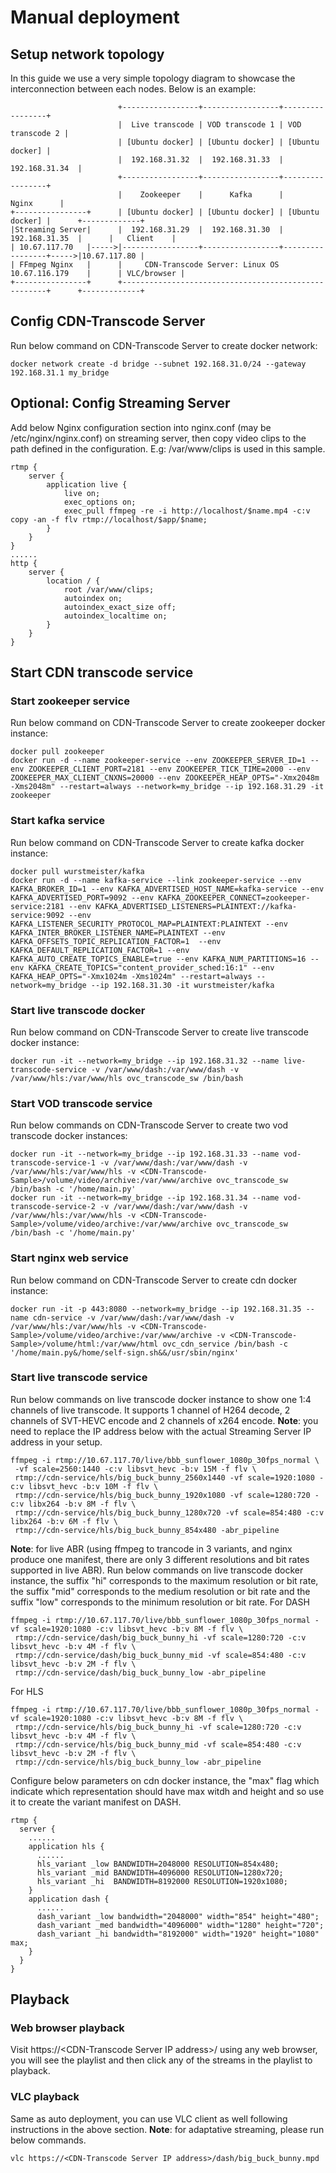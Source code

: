 # Manual deployment
## Setup network topology
In this guide we use a very simple topology diagram to showcase the interconnection between each nodes. Below is an example:
```
                        +-----------------+-----------------+-----------------+
                        |  Live transcode | VOD transcode 1 | VOD transcode 2 |
                        | [Ubuntu docker] | [Ubuntu docker] | [Ubuntu docker] |
                        |  192.168.31.32  |  192.168.31.33  |  192.168.31.34  |
                        +-----------------+-----------------+-----------------+
                        |    Zookeeper    |      Kafka      |      Nginx      |
+----------------+      | [Ubuntu docker] | [Ubuntu docker] | [Ubuntu docker] |      +-------------+
|Streaming Server|      |  192.168.31.29  |  192.168.31.30  |  192.168.31.35  |      |   Client    |
| 10.67.117.70   |----->|-----------------+-----------------+-----------------+----->|10.67.117.80 |
| FFmpeg Nginx   |      |     CDN-Transcode Server: Linux OS 10.67.116.179    |      | VLC/browser |
+----------------+      +-----------------------------------------------------+      +-------------+

```

## Config CDN-Transcode Server
Run below command on CDN-Transcode Server to create docker network:
```
docker network create -d bridge --subnet 192.168.31.0/24 --gateway 192.168.31.1 my_bridge
```

## Optional: Config Streaming Server
Add below Nginx configuration section into nginx.conf (may be /etc/nginx/nginx.conf) on streaming server, then copy video clips to the path defined in the configuration. E.g: /var/www/clips is used in this sample.
```
rtmp {
    server {
        application live {
            live on;
            exec_options on;
            exec_pull ffmpeg -re -i http://localhost/$name.mp4 -c:v copy -an -f flv rtmp://localhost/$app/$name;
        }
    }
}
......
http {
    server {
        location / {
            root /var/www/clips;
            autoindex on;
            autoindex_exact_size off;
            autoindex_localtime on;
        }
    }
}
```

## Start CDN transcode service
### Start zookeeper service
Run below command on CDN-Transcode Server to create zookeeper docker instance:
```
docker pull zookeeper
docker run -d --name zookeeper-service --env ZOOKEEPER_SERVER_ID=1 --env ZOOKEEPER_CLIENT_PORT=2181 --env ZOOKEEPER_TICK_TIME=2000 --env ZOOKEEPER_MAX_CLIENT_CNXNS=20000 --env ZOOKEEPER_HEAP_OPTS="-Xmx2048m -Xms2048m" --restart=always --network=my_bridge --ip 192.168.31.29 -it zookeeper
```

### Start kafka service
Run below command on CDN-Transcode Server to create kafka docker instance:
```
docker pull wurstmeister/kafka
docker run -d --name kafka-service --link zookeeper-service --env KAFKA_BROKER_ID=1 --env KAFKA_ADVERTISED_HOST_NAME=kafka-service --env KAFKA_ADVERTISED_PORT=9092 --env KAFKA_ZOOKEEPER_CONNECT=zookeeper-service:2181 --env KAFKA_ADVERTISED_LISTENERS=PLAINTEXT://kafka-service:9092 --env KAFKA_LISTENER_SECURITY_PROTOCOL_MAP=PLAINTEXT:PLAINTEXT --env KAFKA_INTER_BROKER_LISTENER_NAME=PLAINTEXT --env KAFKA_OFFSETS_TOPIC_REPLICATION_FACTOR=1  --env KAFKA_DEFAULT_REPLICATION_FACTOR=1 --env KAFKA_AUTO_CREATE_TOPICS_ENABLE=true --env KAFKA_NUM_PARTITIONS=16 --env KAFKA_CREATE_TOPICS="content_provider_sched:16:1" --env KAFKA_HEAP_OPTS="-Xmx1024m -Xms1024m" --restart=always --network=my_bridge --ip 192.168.31.30 -it wurstmeister/kafka
```

### Start live transcode docker
Run below command on CDN-Transcode Server to create live transcode docker instance:
```
docker run -it --network=my_bridge --ip 192.168.31.32 --name live-transcode-service -v /var/www/dash:/var/www/dash -v /var/www/hls:/var/www/hls ovc_transcode_sw /bin/bash
```

### Start VOD transcode service
Run below commands on CDN-Transcode Server to create two vod transcode docker instances:
```
docker run -it --network=my_bridge --ip 192.168.31.33 --name vod-transcode-service-1 -v /var/www/dash:/var/www/dash -v /var/www/hls:/var/www/hls -v <CDN-Transcode-Sample>/volume/video/archive:/var/www/archive ovc_transcode_sw /bin/bash -c '/home/main.py'
docker run -it --network=my_bridge --ip 192.168.31.34 --name vod-transcode-service-2 -v /var/www/dash:/var/www/dash -v /var/www/hls:/var/www/hls -v <CDN-Transcode-Sample>/volume/video/archive:/var/www/archive ovc_transcode_sw /bin/bash -c '/home/main.py'
```

### Start nginx web service
Run below command on CDN-Transcode Server to create cdn docker instance:
```
docker run -it -p 443:8080 --network=my_bridge --ip 192.168.31.35 --name cdn-service -v /var/www/dash:/var/www/dash -v /var/www/hls:/var/www/hls -v <CDN-Transcode-Sample>/volume/video/archive:/var/www/archive -v <CDN-Transcode-Sample>/volume/html:/var/www/html ovc_cdn_service /bin/bash -c '/home/main.py&/home/self-sign.sh&&/usr/sbin/nginx'
```

### Start live transcode service
Run below commands on live transcode docker instance to show one 1:4 channels of live transcode. It supports 1 channel of H264 decode, 2 channels of SVT-HEVC encode and 2 channels of x264 encode. **Note**: you need to replace the IP address below with the actual Streaming Server IP address in your setup.
```
ffmpeg -i rtmp://10.67.117.70/live/bbb_sunflower_1080p_30fps_normal \
 -vf scale=2560:1440 -c:v libsvt_hevc -b:v 15M -f flv \
 rtmp://cdn-service/hls/big_buck_bunny_2560x1440 -vf scale=1920:1080 -c:v libsvt_hevc -b:v 10M -f flv \
 rtmp://cdn-service/hls/big_buck_bunny_1920x1080 -vf scale=1280:720 -c:v libx264 -b:v 8M -f flv \
 rtmp://cdn-service/hls/big_buck_bunny_1280x720 -vf scale=854:480 -c:v libx264 -b:v 6M -f flv \
 rtmp://cdn-service/hls/big_buck_bunny_854x480 -abr_pipeline
```

**Note**: for live ABR (using ffmpeg to trancode in 3 variants, and nginx produce one manifest, there are only 3 different resolutions and bit rates supported in live ABR).
Run below commands on live transcode docker instance, the suffix "hi" corresponds to the maximum resolution or bit rate, the suffix "mid" corresponds to the medium resolution or bit rate and the suffix "low" corresponds to the minimum resolution or bit rate.
For DASH
```
ffmpeg -i rtmp://10.67.117.70/live/bbb_sunflower_1080p_30fps_normal -vf scale=1920:1080 -c:v libsvt_hevc -b:v 8M -f flv \
 rtmp://cdn-service/dash/big_buck_bunny_hi -vf scale=1280:720 -c:v libsvt_hevc -b:v 4M -f flv \
 rtmp://cdn-service/dash/big_buck_bunny_mid -vf scale=854:480 -c:v libsvt_hevc -b:v 2M -f flv \
 rtmp://cdn-service/dash/big_buck_bunny_low -abr_pipeline
```
For HLS
```
ffmpeg -i rtmp://10.67.117.70/live/bbb_sunflower_1080p_30fps_normal -vf scale=1920:1080 -c:v libsvt_hevc -b:v 8M -f flv \
 rtmp://cdn-service/hls/big_buck_bunny_hi -vf scale=1280:720 -c:v libsvt_hevc -b:v 4M -f flv \
 rtmp://cdn-service/hls/big_buck_bunny_mid -vf scale=854:480 -c:v libsvt_hevc -b:v 2M -f flv \
 rtmp://cdn-service/hls/big_buck_bunny_low -abr_pipeline
```

Configure below parameters on cdn docker instance, the "max" flag which indicate which representation should have max witdh and height and so use it to create the variant manifest on DASH.
```
rtmp {
  server {
    ......
    application hls {
      ......
      hls_variant _low BANDWIDTH=2048000 RESOLUTION=854x480;
      hls_variant _mid BANDWIDTH=4096000 RESOLUTION=1280x720;
      hls_variant _hi  BANDWIDTH=8192000 RESOLUTION=1920x1080;
    }
    application dash {
      ......
      dash_variant _low bandwidth="2048000" width="854" height="480";
      dash_variant _med bandwidth="4096000" width="1280" height="720";
      dash_variant _hi bandwidth="8192000" width="1920" height="1080" max;
    }
  }
}
```

## Playback
### Web browser playback
Visit https://\<CDN-Transcode Server IP address\>/ using any web browser, you will see the playlist and then click any of the streams in the playlist to playback.

### VLC playback
Same as auto deployment, you can use VLC client as well following instructions in the above section.
**Note**: for adaptative streaming, please run below commands.
```
vlc https://<CDN-Transcode Server IP address>/dash/big_buck_bunny.mpd
```
